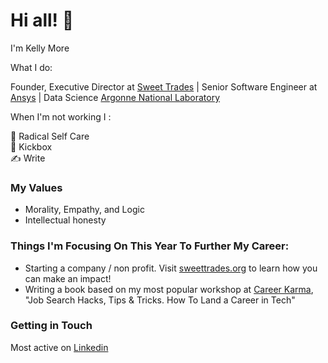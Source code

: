 
# Hi all! 👋 

I'm Kelly More

What I do:

Founder, Executive Director at [Sweet Trades](https://sweettrades.org/) | Senior Software Engineer at [Ansys](https://www.ansys.com/) | Data Science [Argonne National Laboratory](https://www.anl.gov/)
 </br>

When I'm not working I :

💆 Radical Self Care <br>
🥊 Kickbox <br>
✍️ Write <br>


### My Values

- Morality, Empathy, and Logic
- Intellectual honesty


### Things I'm Focusing On This Year To Further My Career:

- Starting a company / non profit. Visit [sweettrades.org](https://sweettrades.org/) to learn how you can make an impact!
- Writing a book based on my most popular workshop at [Career Karma](https://careerkarma.com/), "Job Search Hacks, Tips & Tricks. How To Land a Career in Tech"


### Getting in Touch 

Most active on [Linkedin](https://www.linkedin.com/in/misskellymore/)
